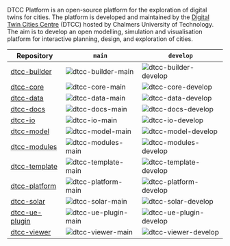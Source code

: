 DTCC Platform is an open-source platform for the exploration of
digital twins for cities. The platform is developed and maintained by
the [Digital Twin Cities Centre](https://dtcc.chalmers.se/) (DTCC)
hosted by Chalmers University of Technology. The aim is to develop an
open modelling, simulation and visualisation platform for interactive
planning, design, and exploration of cities.

| Repository   | `main` | `develop` |
|--------------|--------|-----------|
| [dtcc-builder](https://github.com/dtcc-platform/dtcc-builder) | ![dtcc-builder-main](https://github.com/dtcc-platform/dtcc-builder/actions/workflows/ci.yml/badge.svg?branch=main) | ![dtcc-builder-develop](https://github.com/dtcc-platform/dtcc-builder/actions/workflows/ci.yml/badge.svg?branch=develop) |
| [dtcc-core](https://github.com/dtcc-platform/dtcc-core) | ![dtcc-core-main](https://github.com/dtcc-platform/dtcc-core/actions/workflows/ci.yml/badge.svg?branch=main) | ![dtcc-core-develop](https://github.com/dtcc-platform/dtcc-core/actions/workflows/ci.yml/badge.svg?branch=develop) |
| [dtcc-data](https://github.com/dtcc-platform/dtcc-data) | ![dtcc-data-main](https://github.com/dtcc-platform/dtcc-data/actions/workflows/ci.yml/badge.svg?branch=main) | ![dtcc-data-develop](https://github.com/dtcc-platform/dtcc-data/actions/workflows/ci.yml/badge.svg?branch=develop) |
| [dtcc-docs](https://github.com/dtcc-platform/dtcc-docs) | ![dtcc-docs-main](https://github.com/dtcc-platform/dtcc-docs/actions/workflows/ci.yml/badge.svg?branch=main) | ![dtcc-docs-develop](https://github.com/dtcc-platform/dtcc-docs/actions/workflows/ci.yml/badge.svg?branch=develop) |
| [dtcc-io](https://github.com/dtcc-platform/dtcc-io) | ![dtcc-io-main](https://github.com/dtcc-platform/dtcc-io/actions/workflows/ci.yml/badge.svg?branch=main) | ![dtcc-io-develop](https://github.com/dtcc-platform/dtcc-io/actions/workflows/ci.yml/badge.svg?branch=develop) |
| [dtcc-model](https://github.com/dtcc-platform/dtcc-model) | ![dtcc-model-main](https://github.com/dtcc-platform/dtcc-model/actions/workflows/ci.yml/badge.svg?branch=main) | ![dtcc-model-develop](https://github.com/dtcc-platform/dtcc-model/actions/workflows/ci.yml/badge.svg?branch=develop) |
| [dtcc-modules](https://github.com/dtcc-platform/dtcc-modules) | ![dtcc-modules-main](https://github.com/dtcc-platform/dtcc-modules/actions/workflows/ci.yml/badge.svg?branch=main) | ![dtcc-modules-develop](https://github.com/dtcc-platform/dtcc-modules/actions/workflows/ci.yml/badge.svg?branch=develop) |
| [dtcc-template](https://github.com/dtcc-platform/dtcc-template) | ![dtcc-template-main](https://github.com/dtcc-platform/dtcc-template/actions/workflows/ci.yml/badge.svg?branch=main) | ![dtcc-template-develop](https://github.com/dtcc-platform/dtcc-template/actions/workflows/ci.yml/badge.svg?branch=develop) |
| [dtcc-platform](https://github.com/dtcc-platform/dtcc-platform) | ![dtcc-platform-main](https://github.com/dtcc-platform/dtcc-platform/actions/workflows/ci.yml/badge.svg?branch=main) | ![dtcc-platform-develop](https://github.com/dtcc-platform/dtcc-platform/actions/workflows/ci.yml/badge.svg?branch=develop) |
| [dtcc-solar](https://github.com/dtcc-platform/dtcc-solar) | ![dtcc-solar-main](https://github.com/dtcc-platform/dtcc-solar/actions/workflows/ci.yml/badge.svg?branch=main) | ![dtcc-solar-develop](https://github.com/dtcc-platform/dtcc-solar/actions/workflows/ci.yml/badge.svg?branch=develop) |
| [dtcc-ue-plugin](https://github.com/dtcc-platform/dtcc-ue-plugin) | ![dtcc-ue-plugin-main](https://github.com/dtcc-platform/dtcc-ue-plugin/actions/workflows/ci.yml/badge.svg?branch=main) | ![dtcc-ue-plugin-develop](https://github.com/dtcc-platform/dtcc-ue-plugin/actions/workflows/ci.yml/badge.svg?branch=develop) |
| [dtcc-viewer](https://github.com/dtcc-platform/dtcc-viewer) | ![dtcc-viewer-main](https://github.com/dtcc-platform/dtcc-viewer/actions/workflows/ci.yml/badge.svg?branch=main) | ![dtcc-viewer-develop](https://github.com/dtcc-platform/dtcc-viewer/actions/workflows/ci.yml/badge.svg?branch=develop) |
